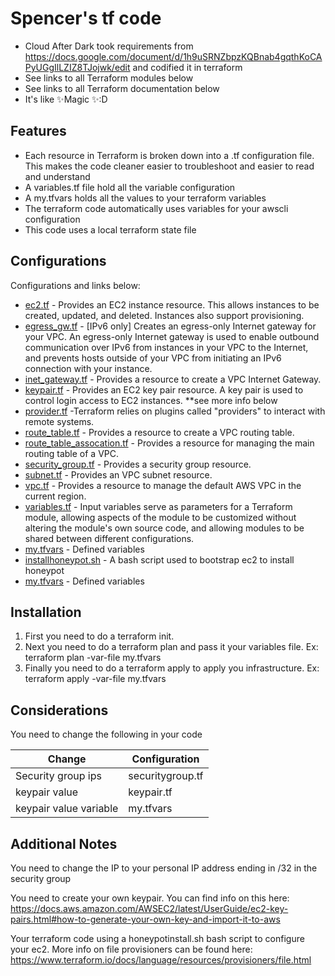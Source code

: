 # Spencer's tf code

- Cloud After Dark took requirements from https://docs.google.com/document/d/1h9uSRNZbpzKQBnab4gqthKoCAPyUGgIlLZIZ8TJojwk/edit and codified it in terraform
- See links to all Terraform modules below
- See links to all Terraform documentation below
- It's like ✨Magic ✨:D

## Features

- Each resource in Terraform is broken down into a .tf configuration file. This makes the code cleaner easier to troubleshoot and easier to read and understand
- A variables.tf file hold all the variable configuration
- A my.tfvars holds all the values to your terraform variables
- The terraform code automatically uses variables for your awscli configuration
- This code uses a local terraform state file

## Configurations

Configurations and links below:

- [ec2.tf] - Provides an EC2 instance resource. This allows instances to be created, updated, and deleted. Instances also support provisioning.
- [egress_gw.tf] - [IPv6 only] Creates an egress-only Internet gateway for your VPC. An egress-only Internet gateway is used to enable outbound communication over IPv6 from instances in your VPC to the Internet, and prevents hosts outside of your VPC from initiating an IPv6 connection with your instance.
- [inet_gateway.tf] - Provides a resource to create a VPC Internet Gateway.
- [keypair.tf] - Provides an EC2 key pair resource. A key pair is used to control login access to EC2 instances. **see more info below
- [provider.tf] -Terraform relies on plugins called "providers" to interact with remote systems.
- [route_table.tf] - Provides a resource to create a VPC routing table.
- [route_table_assocation.tf] - Provides a resource for managing the main routing table of a VPC.
- [security_group.tf] - Provides a security group resource.
- [subnet.tf] - Provides an VPC subnet resource.
- [vpc.tf] - Provides a resource to manage the default AWS VPC in the current region.
- [variables.tf] - Input variables serve as parameters for a Terraform module, allowing aspects of the module to be customized without altering the module's own source code, and allowing modules to be shared between different configurations.
- [my.tfvars] - Defined variables
- [installhoneypot.sh] - A bash script used to bootstrap ec2 to install honeypot
- [my.tfvars] - Defined variables

## Installation

1. First you need to do a terraform init.
2. Next you need to do a terraform plan and pass it your variables file. Ex:
terraform plan -var-file my.tfvars
3. Finally you need to do a terraform apply to apply you infrastructure. Ex:
terraform apply -var-file my.tfvars

## Considerations

You need to change the following in your code

| Change | Configuration |
| ------ | ------ |
| Security group ips| securitygroup.tf |
| keypair value | keypair.tf |
| keypair value variable| my.tfvars |

## Additional Notes

You need to change the IP to your personal IP address ending in /32 in the security group

You need to create your own keypair. You can find info on this here: https://docs.aws.amazon.com/AWSEC2/latest/UserGuide/ec2-key-pairs.html#how-to-generate-your-own-key-and-import-it-to-aws

Your terraform code using a honeypotinstall.sh bash script to configure your ec2. More info on file provisioners can be found here: https://www.terraform.io/docs/language/resources/provisioners/file.html

   [ec2.tf]: <https://registry.terraform.io/providers/hashicorp/aws/3.58.0/docs/resources/instance>
   [egress_gw.tf]: <https://registry.terraform.io/providers/hashicorp/aws/3.58.0/docs/resources/egress_only_internet_gateway>
   [inet_gateway.tf]: <https://registry.terraform.io/providers/hashicorp/aws/3.58.0/docs/resources/internet_gateway>
   [keypair.tf]: <https://registry.terraform.io/providers/hashicorp/aws/3.58.0/docs/resources/key_pair>
   [provider.tf]: <https://www.terraform.io/docs/language/providers/configuration.html>
   [route_table.tf]: <https://registry.terraform.io/providers/hashicorp/aws/3.58.0/docs/resources/route_table>
   [route_table_assocation.tf]: <https://registry.terraform.io/providers/hashicorp/aws/3.58.0/docs/resources/main_route_table_association>
   [security_group.tf]: <https://registry.terraform.io/providers/hashicorp/aws/3.58.0/docs/resources/security_group>
   [subnet.tf]: <https://registry.terraform.io/providers/hashicorp/aws/3.58.0/docs/resources/subnet>
   [vpc.tf]: <https://registry.terraform.io/providers/hashicorp/aws/3.58.0/docs/resources/default_vpc>
   [variables.tf]: <https://www.terraform.io/docs/language/values/variables.html>
   [my.tfvars]: <https://www.terraform.io/docs/language/values/variables.html>
   [installhoneypot.sh]: <https://github.security.telekom.com/2020/08/honeypot-tpot-20.06-released.html#terraform>

